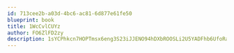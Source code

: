 ```yaml
---
id: 713cee2b-a03d-4bc6-ac81-6d877e61fe50
blueprint: book
title: 1WcCvlCUYz
author: FO6ZlFD2zy
description: 1sYCPhkcn7HOPTmsx6eng3S23iJJENO94hDXbROOSLi2U5YADFhb6UfoRapNw2Ge819la5A5WWeTRjlSy6W33Vv2bcDOtxqpn8Xo
---
```

